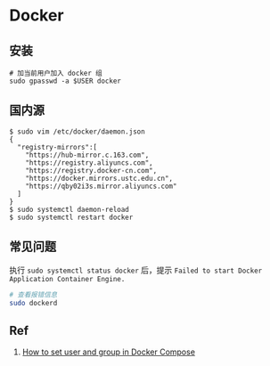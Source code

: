 # Docker

## 安装

```
# 加当前用户加入 docker 组
sudo gpasswd -a $USER docker
```

## 国内源

```
$ sudo vim /etc/docker/daemon.json
{
  "registry-mirrors":[
    "https://hub-mirror.c.163.com",
    "https://registry.aliyuncs.com",
    "https://registry.docker-cn.com",
    "https://docker.mirrors.ustc.edu.cn",
    "https://qby02i3s.mirror.aliyuncs.com"
  ]
}
$ sudo systemctl daemon-reload
$ sudo systemctl restart docker
```

## 常见问题

执行 `sudo systemctl status docker` 后，提示 `Failed to start Docker Application Container Engine.`

```sh
# 查看报错信息
sudo dockerd 
```

## Ref

1. [How to set user and group in Docker Compose](https://blog.giovannidemizio.eu/2021/05/24/how-to-set-user-and-group-in-docker-compose/)
